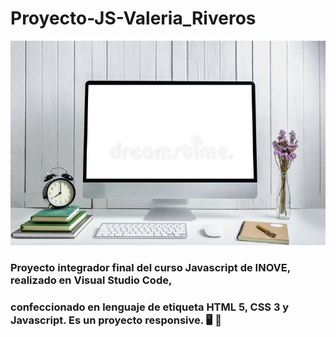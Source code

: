 # Proyecto-JS-Valeria_Riveros
![descripcion](/images/fondo.jpg)
### Proyecto integrador final del curso Javascript de INOVE, realizado en Visual Studio Code,
### confeccionado en lenguaje de etiqueta HTML 5, CSS 3 y Javascript. Es un proyecto responsive.  :desktop_computer:  :iphone:  
